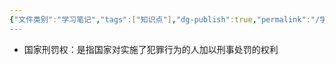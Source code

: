 ```yaml
---
{"文件类别":"学习笔记","tags":["知识点"],"dg-publish":true,"permalink":"/学习笔记/知识点/国家刑罚权/","dgPassFrontmatter":true}
---
```


- 国家刑罚权：是指国家对实施了犯罪行为的人加以刑事处罚的权利